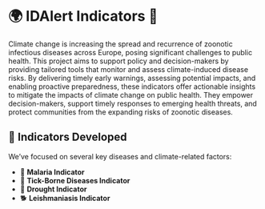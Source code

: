 # 🌍 IDAlert Indicators 🦠

Climate change is increasing the spread and recurrence of zoonotic infectious diseases across Europe, posing significant challenges to public health. This project aims to support policy and decision-makers by providing tailored tools that monitor and assess climate-induced disease risks. By delivering timely early warnings, assessing potential impacts, and enabling proactive preparedness, these indicators offer actionable insights to mitigate the impacts of climate change on public health. They empower decision-makers, support timely responses to emerging health threats, and protect communities from the expanding risks of zoonotic diseases.

## 🎯 Indicators Developed

We’ve focused on several key diseases and climate-related factors:

- 🦟 **Malaria Indicator**
- 🐜 **Tick-Borne Diseases Indicator**
- 🌵 **Drought Indicator**
- 🐕 **Leishmaniasis Indicator**
